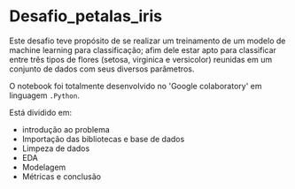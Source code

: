 # Desafio_petalas_iris

Este desafio teve propósito de se realizar um treinamento de um modelo de machine learning para classificação; afim dele estar apto para classificar entre três tipos de flores (setosa, virginica e versicolor) reunidas em um conjunto de dados com seus diversos parâmetros.

O notebook foi totalmente desenvolvido no 'Google colaboratory' em linguagem `.Python`.

Está dividido em:

* introdução ao problema
* Importação das bibliotecas e base de dados
* Limpeza de dados
* EDA
* Modelagem
* Métricas e conclusão

